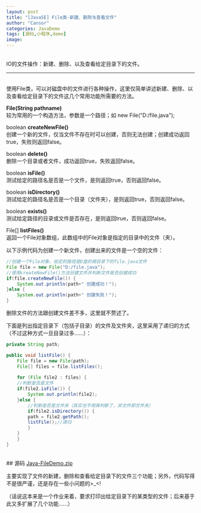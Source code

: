 ```yaml
---
layout: post
title: "[JavaSE] File类-新建、删除与查看文件"
author: "Cansor"
categories: JavaDemo
tags: [源码,小程序,demo]
image:
---
```


<br>
IO的文件操作：新建、删除、以及查看给定目录下的文件。

***
<br>
使用File类，可以对磁盘中的文件进行各种操作，这里仅简单讲述新建、删除、以及查看给定目录下的文件这几个常用功能所需要的方法。

**File(String pathname)**  
较为常用的一个构造方法，参数是一个路径；如 new File("D:/file.java");

boolean **createNewFile()**  
创建一个新的文件，仅当文件不存在时可以创建，否则无法创建；创建成功返回true，失败则返回false。

boolean **delete()**  
删除一个目录或者文件，成功返回true，失败返回false。

boolean **isFile()**  
测试给定的路径名是否是一个文件，是则返回true，否则返回false。

boolean **isDirectory()**  
测试给定的路径名是否是一个目录（文件夹），是则返回true，否则返回false。

boolean **exists()**  
测试给定路径的目录或文件是否存在，是则返回true，否则返回false。

File[] **listFiles()**  
返回一个File对象数组，此数组中的File对象是指定的目录中的文件（夹）。

以下示例代码为创建一个新文件，创建出来的文件是一个空的文件：

``` java
//创建一个File对象，给定的路径是D盘的根目录下的file.java文件
File file = new File("D:/file.java");
//使用createNewFile()方法创建文件并判断文件是否创建成功
if(file.createNewFile()) {
    System.out.println(path+" 创建成功！");
}else {
    System.out.println(path+" 创建失败！");
}	
```

删除文件的方法跟创建文件差不多，这里就不赘述了。


下面是列出指定目录下（包括子目录）的文件及文件夹，这里采用了递归的方式（不过这种方式一旦目录过多……）：

```java
private String path;

public void listFile() {
    File file = new File(path);
    File[] files = file.listFiles();
		
    for (File file2 : files) {
	//判断是否是文件
	if(file2.isFile()) {
	    System.out.println(file2);
	}else {
	    //判断是否是文件夹（其实也不用再判断了，非文件即文件夹）
	    if(file2.isDirectory()) {
		path = file2.getPath();
		listFile();//递归
	    }
	}
    }
}
```

<br>
## 源码
<line>
<a href="{{ site.github.url }}/assets/code-java/Java-FileDemo.zip">Java-FileDemo.zip</a>
</line>

主要实现了文件的新建，删除和查看给定目录下的文件三个功能；另外，代码写得不是很严谨，还是存在一些小问题的>_<!    

（话说这本来是一个作业来着，要求打印出给定目录下的某类型的文件；后来基于此又多扩展了几个功能......）
<br><br><br><br>

